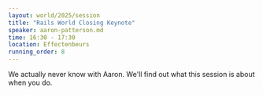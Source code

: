 ```yaml
---
layout: world/2025/session
title: "Rails World Closing Keynote"
speaker: aaron-patterson.md
time: 16:30 - 17:30
location: Effectenbeurs
running_order: 8
---
```


We actually never know with Aaron. We'll find out what this session is about when you do.
